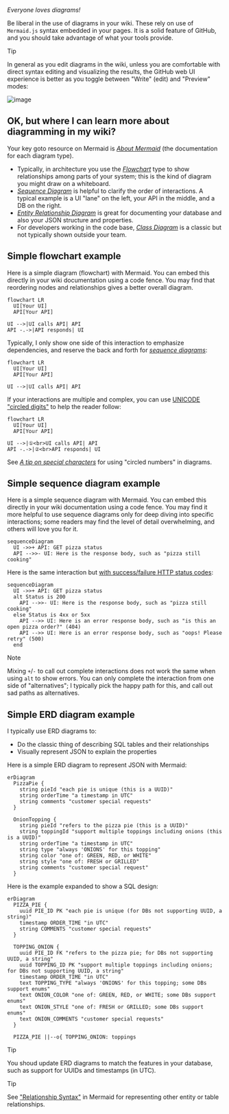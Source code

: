 _Everyone loves diagrams!_

Be liberal in the use of diagrams in your wiki.
These rely on use of `Mermaid.js` syntax embedded in your pages.
It is a solid feature of GitHub, and you should take advantage of what your
tools provide.

> [!TIP]
> In general as you edit diagrams in the wiki, unless you are comfortable with
> direct syntax editing and visualizing the results, the GitHub web UI
> experience is better as you toggle between "Write" (edit) and "Preview"
> modes:

![image](https://github.com/binkley/wiki-docs/assets/186421/8b41ba18-338a-4311-9ec7-8668cd8a1003)

## OK, but where I can learn more about diagramming in my wiki?

Your key goto resource on Mermaid is [_About
Mermaid_](https://mermaid.js.org/intro/) (the documentation for each diagram
type).
* Typically, in architecture you use the
  [_Flowchart_](https://mermaid.js.org/syntax/flowchart.html) type to show
  relationships among parts of your system; this is the kind of diagram you
  might draw on a whiteboard.
* [_Sequence Diagram_](https://mermaid.js.org/syntax/sequenceDiagram.html) is
  helpful to clarify the order of interactions. A typical example is a UI
  "lane" on the left, your API in the middle, and a DB on the right.
* [_Entity Relationship
  Diagram_](https://mermaid.js.org/syntax/entityRelationshipDiagram.html) is
  great for documenting your database and also your JSON structure and
  properties.
* For developers working in the code base, [_Class
  Diagram_](https://mermaid.js.org/syntax/classDiagram.html) is a classic but
  not typically shown outside your team.

## Simple flowchart example

Here is a simple diagram (flowchart) with Mermaid.
You can embed this directly in your wiki documentation using a code fence.
You may find that reordering nodes and relationships gives a better overall
diagram.

```mermaid
flowchart LR
  UI[Your UI]
  API[Your API]

UI -->|UI calls API| API
API -.->|API responds| UI
```

Typically, I only show one side of this interaction to emphasize dependencies,
and reserve the back and forth for [_sequence
diagrams_](#simple-sequence-diagram-example):

```mermaid
flowchart LR
  UI[Your UI]
  API[Your API]

UI -->|UI calls API| API
```

If your interactions are multiple and complex, you can use [UNICODE "circled
digits"](https://graphemica.com/search?q=circled) to help the reader follow:

```mermaid
flowchart LR
  UI[Your UI]
  API[Your API]

UI -->|①<br>UI calls API| API
API -.->|②<br>API responds| UI
```

See [_A tip on special
characters_](Using-the-templates#a-tip-on-special-characters) for using 
"circled numbers" in diagrams.

## Simple sequence diagram example

Here is a simple sequence diagram with Mermaid.
You can embed this directly in your wiki documentation using a code fence.
You may find it more helpful to use sequence diagrams only for deep diving
into specific interactions;
some readers may find the level of detail overwhelming, and others will love
you for it.

```mermaid
sequenceDiagram
  UI ->>+ API: GET pizza status
  API -->>- UI: Here is the response body, such as "pizza still cooking"
```

Here is the same interaction but [with success/failure HTTP status
codes](https://mermaid.js.org/syntax/sequenceDiagram.html#alt):

```mermaid
sequenceDiagram
  UI ->>+ API: GET pizza status
  alt Status is 200
    API -->>- UI: Here is the response body, such as "pizza still cooking"
  else Status is 4xx or 5xx
    API -->> UI: Here is an error response body, such as "is this an open pizza order?" (404)
    API -->> UI: Here is an error response body, such as "oops! Please retry" (500)
  end
```

> [!NOTE]
> Mixing `+`/`-` to call out complete interactions does not work the same when
> using `alt` to show errors.
> You can only complete the interaction from one side of "alternatives";
> I typically pick the happy path for this, and call out sad paths as
> alternatives.

## Simple ERD diagram example

I typically use ERD diagrams to:

- Do the classic thing of describing SQL tables and their relationships
- Visually represent JSON to explain the properties

Here is a simple ERD diagram to represent JSON with Mermaid:

```mermaid
erDiagram
  PizzaPie {
    string pieId "each pie is unique (this is a UUID)"
    string orderTime "a timestamp in UTC"
    string comments "customer special requests"
  }

  OnionTopping {
    string pieId "refers to the pizza pie (this is a UUID)" 
    string toppingId "support multiple toppings including onions (this is a UUID)"
    string orderTime "a timestamp in UTC"
    string type "always 'ONIONS' for this topping"
    string color "one of: GREEN, RED, or WHITE"
    string style "one of: FRESH or GRILLED"
    string comments "customer special request"
  }
```

Here is the example expanded to show a SQL design:

```mermaid
erDiagram
  PIZZA_PIE {
    uuid PIE_ID PK "each pie is unique (for DBs not supporting UUID, a string)"
    timestamp ORDER_TIME "in UTC"
    string COMMENTS "customer special requests"
  }

  TOPPING_ONION {
    uuid PIE_ID FK "refers to the pizza pie; for DBs not supporting UUID, a string"
    uuid TOPPING_ID PK "support multiple toppings including onions; for DBs not supporting UUID, a string"
    timestamp ORDER_TIME "in UTC"
    text TOPPING_TYPE "always 'ONIONS' for this topping; some DBs support enums"
    text ONION_COLOR "one of: GREEN, RED, or WHITE; some DBs support enums"
    text ONION_STYLE "one of: FRESH or GRILLED; some DBs support enums"
    text ONION_COMMENTS "customer special requests"
  }

  PIZZA_PIE ||--o{ TOPPING_ONION: toppings
```

> [!TIP]
> You shoud update ERD diagrams to match the features in your database, such
> as support for UUIDs and timestamps (in UTC).

> [!TIP]
> See ["Relationship
> Syntax"](https://mermaid.js.org/syntax/entityRelationshipDiagram.html#relationship-syntax)
> in Mermaid for representing other entity or table relationships.
